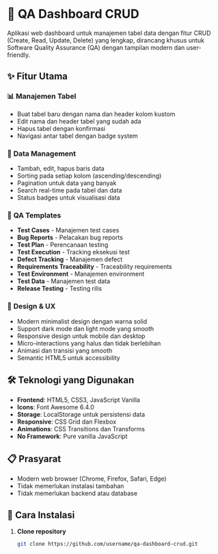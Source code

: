 # 🐛 QA Dashboard CRUD

Aplikasi web dashboard untuk manajemen tabel data dengan fitur CRUD (Create, Read, Update, Delete) yang lengkap, dirancang khusus untuk Software Quality Assurance (QA) dengan tampilan modern dan user-friendly.

## ✨ Fitur Utama

### 📊 **Manajemen Tabel**
- Buat tabel baru dengan nama dan header kolom kustom
- Edit nama dan header tabel yang sudah ada
- Hapus tabel dengan konfirmasi
- Navigasi antar tabel dengan badge system

### 📝 **Data Management**
- Tambah, edit, hapus baris data
- Sorting pada setiap kolom (ascending/descending)
- Pagination untuk data yang banyak
- Search real-time pada tabel dan data
- Status badges untuk visualisasi data

### 🎯 **QA Templates**
- **Test Cases** - Manajemen test cases
- **Bug Reports** - Pelacakan bug reports
- **Test Plan** - Perencanaan testing
- **Test Execution** - Tracking eksekusi test
- **Defect Tracking** - Manajemen defect
- **Requirements Traceability** - Traceability requirements
- **Test Environment** - Manajemen environment
- **Test Data** - Manajemen test data
- **Release Testing** - Testing rilis



### 🎨 **Design & UX**
- Modern minimalist design dengan warna solid
- Support dark mode dan light mode yang smooth
- Responsive design untuk mobile dan desktop
- Micro-interactions yang halus dan tidak berlebihan
- Animasi dan transisi yang smooth
- Semantic HTML5 untuk accessibility

## 🛠️ Teknologi yang Digunakan

- **Frontend**: HTML5, CSS3, JavaScript Vanilla
- **Icons**: Font Awesome 6.4.0
- **Storage**: LocalStorage untuk persistensi data
- **Responsive**: CSS Grid dan Flexbox
- **Animations**: CSS Transitions dan Transforms
- **No Framework**: Pure vanilla JavaScript

## 📋 Prasyarat

- Modern web browser (Chrome, Firefox, Safari, Edge)
- Tidak memerlukan instalasi tambahan
- Tidak memerlukan backend atau database

## 🚀 Cara Instalasi

1. **Clone repository**
   ```bash
   git clone https://github.com/username/qa-dashboard-crud.git